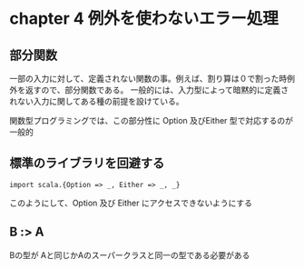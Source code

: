 
# chapter 4 例外を使わないエラー処理

## 部分関数

一部の入力に対して、定義されない関数の事。例えば、割り算は０で割った時例外を返すので、部分関数である。
一般的には、入力型によって暗黙的に定義されない入力に関してある種の前提を設けている。

関数型プログラミングでは、この部分性に Option 及びEither 型で対応するのが一般的

## 標準のライブラリを回避する

```
import scala.{Option => _, Either => _, _}
```

このようにして、Option 及び Either にアクセスできないようにする

## B :> A

Bの型が Aと同じかAのスーパークラスと同一の型である必要がある